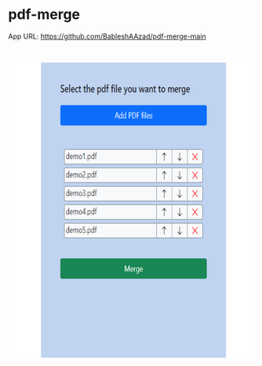 # pdf-merge
App URL: https://github.com/BableshAAzad/pdf-merge-main

<br>

<p align="center">
  <img src="screenshots/BOB.png" height="600">
</p>
